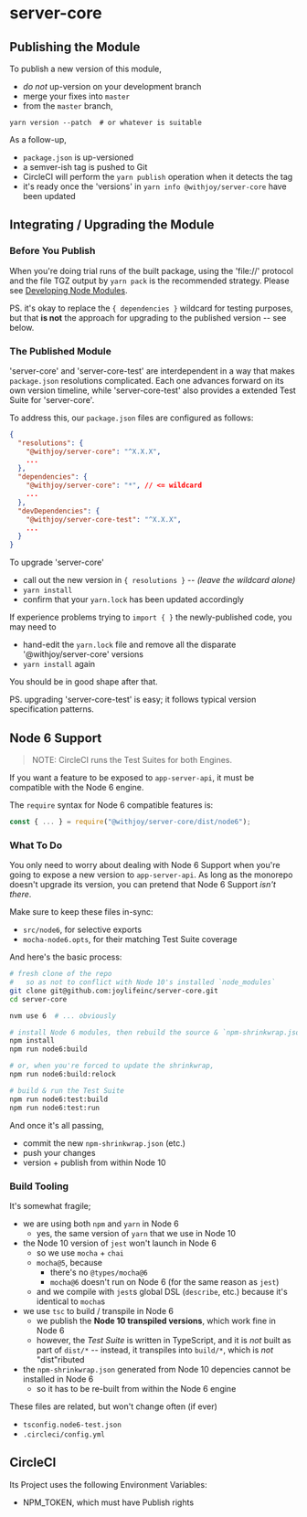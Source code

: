 # server-core


## Publishing the Module

To publish a new version of this module,

- *do not* up-version on your development branch
- merge your fixes into `master`
- from the `master` branch,

```
yarn version --patch  # or whatever is suitable
```

As a follow-up,

- `package.json` is up-versioned
- a semver-ish tag is pushed to Git
- CircleCI will perform the `yarn publish` operation when it detects the tag
- it's ready once the 'versions' in `yarn info @withjoy/server-core` have been updated


## Integrating / Upgrading the Module

### Before You Publish

When you're doing trial runs of the built package,
using the 'file://' protocol and the file TGZ output by `yarn pack` is the recommended strategy.
Please see [Developing Node Modules](https://withjoy.atlassian.net/wiki/spaces/KNOW/pages/1545896147/Developing+Node+Modules).

PS. it's okay to replace the `{ dependencies }` wildcard for testing purposes,
but that **is not** the approach for upgrading to the published version -- see below.

### The Published Module

'server-core' and 'server-core-test' are interdependent in a way that makes `package.json` resolutions complicated.
Each one advances forward on its own version timeline,
while 'server-core-test' also provides a extended Test Suite for 'server-core'.

To address this, our `package.json` files are configured as follows:
```json
{
  "resolutions": {
    "@withjoy/server-core": "^X.X.X",
    ...
  },
  "dependencies": {
    "@withjoy/server-core": "*", // <= wildcard
    ...
  },
  "devDependencies": {
    "@withjoy/server-core-test": "^X.X.X",
    ...
  }
}
```

To upgrade 'server-core'

- call out the new version in `{ resolutions }` -- *(leave the wildcard alone)*
- `yarn install`
- confirm that your `yarn.lock` has been updated accordingly

If experience problems trying to `import { }` the newly-published code, you may need to

- hand-edit the `yarn.lock` file and remove all the disparate '@withjoy/server-core' versions
- `yarn install` again

You should be in good shape after that.

PS. upgrading 'server-core-test' is easy; it follows typical version specification patterns.


## Node 6 Support

> NOTE:  CircleCI runs the Test Suites for both Engines.

If you want a feature to be exposed to `app-server-api`, it must be compatible with the Node 6 engine.

The `require` syntax for Node 6 compatible features is:

```javascript
const { ... } = require("@withjoy/server-core/dist/node6");
```

### What To Do

You only need to worry about dealing with Node 6 Support when you're going to expose a new version to `app-server-api`.
As long as the monorepo doesn't upgrade its version, you can pretend that Node 6 Support *isn't there*.

Make sure to keep these files in-sync:

- `src/node6`, for selective exports
- `mocha-node6.opts`, for their matching Test Suite coverage

And here's the basic process:

```bash
# fresh clone of the repo
#   so as not to conflict with Node 10's installed `node_modules`
git clone git@github.com:joylifeinc/server-core.git
cd server-core

nvm use 6  # ... obviously

# install Node 6 modules, then rebuild the source & `npm-shrinkwrap.json`
npm install
npm run node6:build

# or, when you're forced to update the shrinkwrap,
npm run node6:build:relock

# build & run the Test Suite
npm run node6:test:build
npm run node6:test:run
```

And once it's all passing,

- commit the new `npm-shrinkwrap.json` (etc.)
- push your changes
- version + publish from within Node 10

### Build Tooling

It's somewhat fragile;

- we are using both `npm` and `yarn` in Node 6
  - yes, the same version of `yarn` that we use in Node 10
- the Node 10 version of `jest` won't launch in Node 6
  - so we use `mocha` + `chai`
  - `mocha@5`, because
    - there's no `@types/mocha@6`
    - `mocha@6` doesn't run on Node 6 (for the same reason as `jest`)
  - and we compile with `jest`s global DSL (`describe`, etc.) because it's identical to `mocha`s
- we use `tsc` to build / transpile in Node 6
  - we publish the **Node 10 transpiled versions**, which work fine in Node 6
  - however, the *Test Suite* is written in TypeScript, and it is *not* built as part of `dist/*` --
    instead, it transpiles into `build/*`, which is *not* "dist"ributed
- the `npm-shrinkwrap.json` generated from Node 10 depencies cannot be installed in Node 6
  - so it has to be re-built from within the Node 6 engine

These files are related, but won't change often (if ever)

- `tsconfig.node6-test.json`
- `.circleci/config.yml`


## CircleCI

Its Project uses the following Environment Variables:

- NPM_TOKEN, which must have Publish rights
